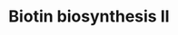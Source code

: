 ---
annotations:
- type: Pathway Ontology
  value: biotin metabolic pathway
authors:
- Anwesha
- Mkutmon
- Eweitz
description: Developed by Gramene.org  Source:[http://plantreactome.gramene.org/ Plant
  Reactome].
last-edited: 2021-05-25
organisms:
- Oryza sativa
redirect_from:
- /index.php/Pathway:WP2982
- /instance/WP2982
schema-jsonld:
- '@context': https://schema.org/
  '@id': https://wikipathways.github.io/pathways/WP2982.html
  '@type': Dataset
  creator:
    '@type': Organization
    name: WikiPathways
  description: Developed by Gramene.org  Source:[http://plantreactome.gramene.org/
    Plant Reactome].
  keywords:
  - CoA-SH
  - ''
  - 7-keto-8-aminopelargonate
  - (LOC_OS08G42730.1)
  - adenosylmethionine--8-amino-7-oxononanoate
  - S-adenosyl-4-methylthio-2-oxobutanoate
  - Pi
  - an unsulfurated
  - transaminase
  - CO2
  - pimeloyl-CoA
  - ADP
  - Ala
  - 7,8-diaminopelargonate
  - biotin synthase
  - 8-amino-7-oxononanoate
  - dethiobiotin
  - donor
  - Btn
  - AdoMet
  - a sulfur donor
  - ATP
  - synthase
  - sulfur acceptor
  - a sulfurated sulfur
  license: CC0
  name: Biotin biosynthesis II
seo: CreativeWork
title: Biotin biosynthesis II
wpid: WP2982
---